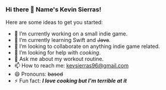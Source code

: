 ### Hi there 👋 Name's Kevin Sierras!

Here are some ideas to get you started:

- 🔭 I’m currently working on a small indie game.
- 🌱 I’m currently learning Swift and ~~Java~~.
- 👯 I’m looking to collaborate on anything indie game related. 
- 🤔 I’m looking for help with _cooking_.
- 💬 Ask me about my workout routine.
- 📫 How to reach me: kevsierras96@gmail.com
- 😄 Pronouns: ~~based~~
- ⚡ Fun fact: ***I love cooking but I'm terrible at it***
